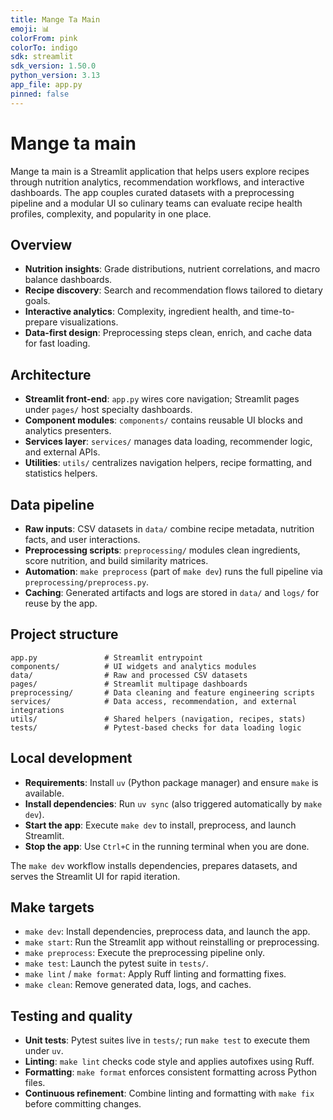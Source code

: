 ```yaml
---
title: Mange Ta Main
emoji: 📊
colorFrom: pink
colorTo: indigo
sdk: streamlit
sdk_version: 1.50.0
python_version: 3.13
app_file: app.py
pinned: false
---
```


# Mange ta main

Mange ta main is a Streamlit application that helps users explore recipes through nutrition analytics, recommendation workflows, and interactive dashboards. The app couples curated datasets with a preprocessing pipeline and a modular UI so culinary teams can evaluate recipe health profiles, complexity, and popularity in one place.

## Overview

- **Nutrition insights**: Grade distributions, nutrient correlations, and macro balance dashboards.
- **Recipe discovery**: Search and recommendation flows tailored to dietary goals.
- **Interactive analytics**: Complexity, ingredient health, and time-to-prepare visualizations.
- **Data-first design**: Preprocessing steps clean, enrich, and cache data for fast loading.

## Architecture

- **Streamlit front-end**: `app.py` wires core navigation; Streamlit pages under `pages/` host specialty dashboards.
- **Component modules**: `components/` contains reusable UI blocks and analytics presenters.
- **Services layer**: `services/` manages data loading, recommender logic, and external APIs.
- **Utilities**: `utils/` centralizes navigation helpers, recipe formatting, and statistics helpers.

## Data pipeline

- **Raw inputs**: CSV datasets in `data/` combine recipe metadata, nutrition facts, and user interactions.
- **Preprocessing scripts**: `preprocessing/` modules clean ingredients, score nutrition, and build similarity matrices.
- **Automation**: `make preprocess` (part of `make dev`) runs the full pipeline via `preprocessing/preprocess.py`.
- **Caching**: Generated artifacts and logs are stored in `data/` and `logs/` for reuse by the app.

## Project structure

```
app.py               # Streamlit entrypoint
components/          # UI widgets and analytics modules
data/                # Raw and processed CSV datasets
pages/               # Streamlit multipage dashboards
preprocessing/       # Data cleaning and feature engineering scripts
services/            # Data access, recommendation, and external integrations
utils/               # Shared helpers (navigation, recipes, stats)
tests/               # Pytest-based checks for data loading logic
```

## Local development

- **Requirements**: Install `uv` (Python package manager) and ensure `make` is available.
- **Install dependencies**: Run `uv sync` (also triggered automatically by `make dev`).
- **Start the app**: Execute `make dev` to install, preprocess, and launch Streamlit.
- **Stop the app**: Use `Ctrl+C` in the running terminal when you are done.

The `make dev` workflow installs dependencies, prepares datasets, and serves the Streamlit UI for rapid iteration.

## Make targets

- `make dev`: Install dependencies, preprocess data, and launch the app.
- `make start`: Run the Streamlit app without reinstalling or preprocessing.
- `make preprocess`: Execute the preprocessing pipeline only.
- `make test`: Launch the pytest suite in `tests/`.
- `make lint` / `make format`: Apply Ruff linting and formatting fixes.
- `make clean`: Remove generated data, logs, and caches.

## Testing and quality

- **Unit tests**: Pytest suites live in `tests/`; run `make test` to execute them under `uv`.
- **Linting**: `make lint` checks code style and applies autofixes using Ruff.
- **Formatting**: `make format` enforces consistent formatting across Python files.
- **Continuous refinement**: Combine linting and formatting with `make fix` before committing changes.
